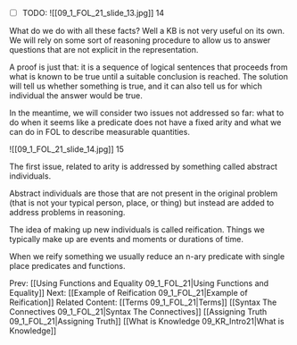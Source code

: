 ﻿- [ ] TODO:
![[09_1_FOL_21_slide_13.jpg]]
14

What do we do with all these facts?  Well a KB is not very useful on its own.  We will rely on some sort of reasoning procedure to allow us to answer questions that are not explicit in the representation.

A proof is just that: it is a sequence of logical sentences that proceeds from what is known to be true until a suitable conclusion is reached. The solution will tell us whether something is true, and it can also tell us for which individual the answer would be true.

In the meantime, we will consider two issues not addressed so far: what to do when it seems like a predicate does not have a fixed arity and what we can do in FOL to describe measurable quantities.

![[09_1_FOL_21_slide_14.jpg]]
15

The first issue, related to arity is addressed by something called abstract individuals.

Abstract individuals are those that are not present in the original problem (that is not your typical person, place, or thing) but instead are added to address problems in reasoning.

The idea of making up new individuals is called reification. Things we typically make up are events and moments or durations of time.

When we reify something we usually reduce an n-ary predicate with single place predicates and functions.



Prev: [[Using Functions and Equality 09_1_FOL_21|Using Functions and Equality]]
Next: [[Example of Reification 09_1_FOL_21|Example of Reification]]
Related Content:
[[Terms 09_1_FOL_21|Terms]]
[[Syntax The Connectives 09_1_FOL_21|Syntax The Connectives]]
[[Assigning Truth 09_1_FOL_21|Assigning Truth]]
[[What is Knowledge 09_KR_Intro21|What is Knowledge]]